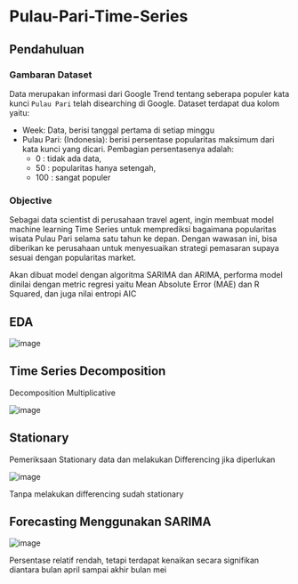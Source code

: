 # Pulau-Pari-Time-Series
## Pendahuluan

### Gambaran Dataset
Data merupakan informasi dari Google Trend tentang seberapa populer kata kunci `Pulau Pari` telah disearching di Google. Dataset terdapat dua kolom yaitu:

- Week: Data, berisi tanggal pertama di setiap minggu
- Pulau Pari: (Indonesia): berisi persentase popularitas maksimum dari kata kunci yang dicari. Pembagian persentasenya adalah:
    - 0 : tidak ada data,
    - 50 : popularitas hanya setengah,
    - 100 : sangat populer

### Objective
Sebagai data scientist di perusahaan travel agent, ingin membuat model machine learning Time Series untuk memprediksi bagaimana popularitas wisata Pulau Pari selama satu tahun ke depan. Dengan wawasan ini, bisa diberikan ke perusahaan untuk menyesuaikan strategi pemasaran supaya sesuai dengan popularitas market. 

Akan dibuat model dengan algoritma SARIMA dan ARIMA, performa model dinilai dengan metric regresi yaitu Mean Absolute Error (MAE) dan R Squared, dan juga nilai entropi AIC

## EDA
![image](https://github.com/user-attachments/assets/6694fefd-f72c-4d4c-b78f-85dd3842154c)

## Time Series Decomposition
Decomposition Multiplicative

![image](https://github.com/user-attachments/assets/f3d3a0a1-0ca3-4f73-85d9-8a8a3de23411)

## Stationary
Pemeriksaan Stationary data dan melakukan Differencing jika diperlukan

![image](https://github.com/user-attachments/assets/c9997c6f-2cac-46a0-a653-25954692e69d)

Tanpa melakukan differencing sudah stationary

## Forecasting Menggunakan SARIMA
![image](https://github.com/user-attachments/assets/90396025-8854-4462-b9ce-2ee631ef7f95)

Persentase relatif rendah, tetapi terdapat kenaikan secara signifikan diantara bulan april sampai akhir bulan mei






